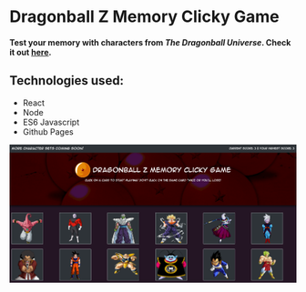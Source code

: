 # Dragonball Z Memory Clicky Game

#### Test your memory with characters from *The Dragonball Universe*. Check it out [here](https://rishabh7890.github.io/DBZMemoryGame).

## Technologies used:

* React
* Node
* ES6 Javascript
* Github Pages

![screenshot](public/images/dbzScreenshot.png)
